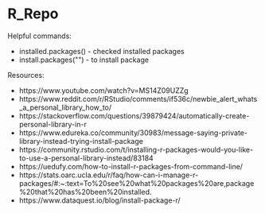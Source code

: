 # R_Repo

Helpful commands:
<ul>
  <li>installed.packages() - checked installed packages </li>
 <li> install.packages("") - to install package</li>
</ul>

Resources:
<ul>
<li>https://www.youtube.com/watch?v=MS14Z09UZZg</li>
<li>https://www.reddit.com/r/RStudio/comments/if536c/newbie_alert_whats_a_personal_library_how_to/</li>
<li>https://stackoverflow.com/questions/39879424/automatically-create-personal-library-in-r</li>
<li>https://www.edureka.co/community/30983/message-saying-private-library-instead-trying-install-package</li>
<li>https://community.rstudio.com/t/installing-r-packages-would-you-like-to-use-a-personal-library-instead/83184</li>
<li>https://uedufy.com/how-to-install-r-packages-from-command-line/</li>
<li>https://stats.oarc.ucla.edu/r/faq/how-can-i-manage-r-packages/#:~:text=To%20see%20what%20packages%20are,package%20that%20has%20been%20installed.</li>
<li>https://www.dataquest.io/blog/install-package-r/</li>

</ul>
